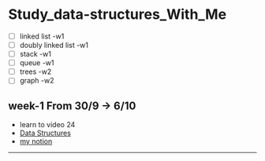 # Study_data-structures_With_Me
- [ ]  linked list -w1
- [ ]  doubly linked list -w1
- [ ]  stack -w1
- [ ]  queue -w1
- [ ]  trees -w2
- [ ]  graph -w2
## week-1 From 30/9 -> 6/10 
- learn to video 24 
- [Data Structures](https://www.youtube.com/playlist?list=PL2_aWCzGMAwI3W_JlcBbtYTwiQSsOTa6P)
- [my notion](https://www.notion.so/Data-Structure-e35b509ee60b4802a5fc6782802ee99e?pvs=4)
-------------------------------------------------------------------------------------------

